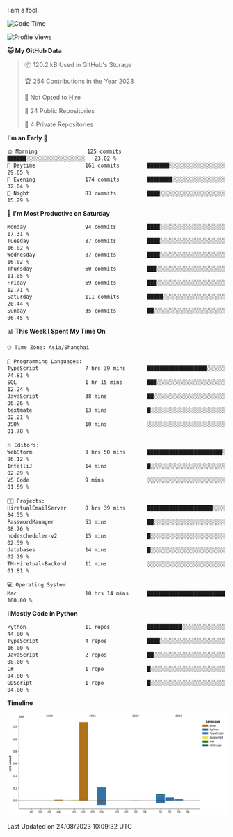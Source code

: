 I am a fool.

<!--START_SECTION:waka-->
![Code Time](http://img.shields.io/badge/Code%20Time-636%20hrs%2012%20mins-blue)

![Profile Views](http://img.shields.io/badge/Profile%20Views-0-blue)

**🐱 My GitHub Data** 

> 📦 120.2 kB Used in GitHub's Storage 
 > 
> 🏆 254 Contributions in the Year 2023
 > 
> 🚫 Not Opted to Hire
 > 
> 📜 24 Public Repositories 
 > 
> 🔑 4 Private Repositories 
 > 
**I'm an Early 🐤** 

```text
🌞 Morning                125 commits         ██████░░░░░░░░░░░░░░░░░░░   23.02 % 
🌆 Daytime                161 commits         ███████░░░░░░░░░░░░░░░░░░   29.65 % 
🌃 Evening                174 commits         ████████░░░░░░░░░░░░░░░░░   32.04 % 
🌙 Night                  83 commits          ████░░░░░░░░░░░░░░░░░░░░░   15.29 % 
```
📅 **I'm Most Productive on Saturday** 

```text
Monday                   94 commits          ████░░░░░░░░░░░░░░░░░░░░░   17.31 % 
Tuesday                  87 commits          ████░░░░░░░░░░░░░░░░░░░░░   16.02 % 
Wednesday                87 commits          ████░░░░░░░░░░░░░░░░░░░░░   16.02 % 
Thursday                 60 commits          ███░░░░░░░░░░░░░░░░░░░░░░   11.05 % 
Friday                   69 commits          ███░░░░░░░░░░░░░░░░░░░░░░   12.71 % 
Saturday                 111 commits         █████░░░░░░░░░░░░░░░░░░░░   20.44 % 
Sunday                   35 commits          ██░░░░░░░░░░░░░░░░░░░░░░░   06.45 % 
```


📊 **This Week I Spent My Time On** 

```text
🕑︎ Time Zone: Asia/Shanghai

💬 Programming Languages: 
TypeScript               7 hrs 39 mins       ███████████████████░░░░░░   74.81 % 
SQL                      1 hr 15 mins        ███░░░░░░░░░░░░░░░░░░░░░░   12.24 % 
JavaScript               38 mins             ██░░░░░░░░░░░░░░░░░░░░░░░   06.26 % 
textmate                 13 mins             █░░░░░░░░░░░░░░░░░░░░░░░░   02.21 % 
JSON                     10 mins             ░░░░░░░░░░░░░░░░░░░░░░░░░   01.78 % 

🔥 Editors: 
WebStorm                 9 hrs 50 mins       ████████████████████████░   96.12 % 
IntelliJ                 14 mins             █░░░░░░░░░░░░░░░░░░░░░░░░   02.29 % 
VS Code                  9 mins              ░░░░░░░░░░░░░░░░░░░░░░░░░   01.59 % 

🐱‍💻 Projects: 
HiretualEmailServer      8 hrs 39 mins       █████████████████████░░░░   84.55 % 
PasswordManager          53 mins             ██░░░░░░░░░░░░░░░░░░░░░░░   08.76 % 
nodescheduler-v2         15 mins             █░░░░░░░░░░░░░░░░░░░░░░░░   02.59 % 
databases                14 mins             █░░░░░░░░░░░░░░░░░░░░░░░░   02.29 % 
TM-Hiretual-Backend      11 mins             ░░░░░░░░░░░░░░░░░░░░░░░░░   01.81 % 

💻 Operating System: 
Mac                      10 hrs 14 mins      █████████████████████████   100.00 % 
```

**I Mostly Code in Python** 

```text
Python                   11 repos            ███████████░░░░░░░░░░░░░░   44.00 % 
TypeScript               4 repos             ████░░░░░░░░░░░░░░░░░░░░░   16.00 % 
JavaScript               2 repos             ██░░░░░░░░░░░░░░░░░░░░░░░   08.00 % 
C#                       1 repo              █░░░░░░░░░░░░░░░░░░░░░░░░   04.00 % 
GDScript                 1 repo              █░░░░░░░░░░░░░░░░░░░░░░░░   04.00 % 
```



**Timeline**

![Lines of Code chart](https://raw.githubusercontent.com/VeejaLiu/VeejaLiu/master/assets/bar_graph.png)


 Last Updated on 24/08/2023 10:09:32 UTC
<!--END_SECTION:waka-->
